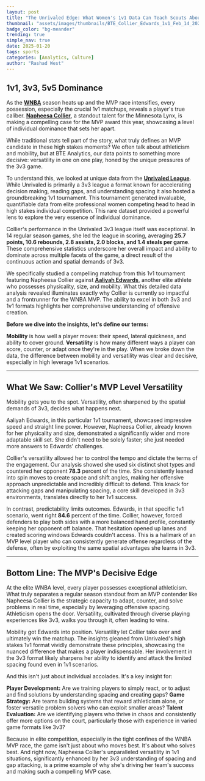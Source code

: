 ```yaml
---
layout: post
title: "The Unrivaled Edge: What Women's 1v1 Data Can Teach Scouts About Elite Prospects"
thumbnail: "assets/images/thumbnails/BTE_Collier_Edwards_1v1_Feb_14_2025.png"
badge_color: "bg-meander"
trending: true
simple_nav: true
date: 2025-01-20
tags: sports
categories: [Analytics, Culture]
author: "Rashad West"
---
```


## **1v1, 3v3, 5v5 Dominance**

As the [**WNBA**](https://wnba.com) season heats up and the MVP race intensifies, every possession, especially the crucial 1v1 matchups, reveals a player's true caliber.  [**Napheesa Collier**](https://www.wnba.com/player/napheesa-collier), a standout talent for the Minnesota Lynx, is making a compelling case for the MVP award this year, showcasing a level of individual dominance that sets her apart.

While traditional stats tell part of the story, what truly defines an MVP candidate in these high stakes moments? We often talk about athleticism and mobility, but at BTE Analytics, our data points to something more decisive: versatility in one on one play, honed by the unique pressures of the 3v3 game.

To understand this, we looked at unique data from the [**Unrivaled League**](https://www.unrivaled.basketball/). While Unrivaled is primarily a 3v3 league a format known for accelerating decision making, reading gaps, and understanding spacing it also hosted a groundbreaking 1v1 tournament. This tournament generated invaluable, quantifiable data from elite professional women competing head to head in high stakes individual competition. This rare dataset provided a powerful lens to explore the very essence of individual dominance.

Collier's performance in the Unrivaled 3v3 league itself was exceptional. In 14 regular season games, she led the league in scoring, averaging **25.7 points, 10.6 rebounds, 2.8 assists, 2.0 blocks, and 1.4 steals per game**. These comprehensive statistics underscore her overall impact and ability to dominate across multiple facets of the game, a direct result of the continuous action and spatial demands of 3v3.

We specifically studied a compelling matchup from this 1v1 tournament featuring Napheesa Collier against [**Aaliyah Edwards**](https://www.wnba.com/player/aaliyah-edwards), another elite athlete who possesses physicality, size, and mobility. What this detailed data analysis revealed illuminates exactly why Collier is currently so impactful and a frontrunner for the WNBA MVP. The ability to excel in both 3v3 and 1v1 formats highlights her comprehensive understanding of offensive creation.

**Before we dive into the insights, let's define our terms:**

**Mobility** is how well a player moves: their speed, lateral quickness, and ability to cover ground.
**Versatility** is how many different ways a player can score, counter, or adapt once they're in the play.
When we broke down the data, the difference between mobility and versatility was clear and decisive, especially in high leverage 1v1 scenarios.

___

## **What We Saw: Collier's MVP Level Versatility**
Mobility gets you to the spot. Versatility, often sharpened by the spatial demands of 3v3, decides what happens next.

Aaliyah Edwards, in this particular 1v1 tournament, showcased impressive speed and straight line power. However, Napheesa Collier, already known for her physicality and size, demonstrated a significantly wider and more adaptable skill set. She didn't need to be solely faster; she just needed more answers to Edwards' challenges.

Collier's versatility allowed her to control the tempo and dictate the terms of the engagement. Our analysis showed she used six distinct shot types and countered her opponent **78.3** percent of the time. She consistently leaned into spin moves to create space and shift angles, making her offensive approach unpredictable and incredibly difficult to defend. This knack for attacking gaps and manipulating spacing, a core skill developed in 3v3 environments, translates directly to her 1v1 success.

In contrast, predictability limits outcomes. Edwards, in that specific 1v1 scenario, went right **84.6** percent of the time. Collier, however, forced defenders to play both sides with a more balanced hand profile, constantly keeping her opponent off balance. That hesitation opened up lanes and created scoring windows Edwards couldn't access. This is a hallmark of an MVP level player who can consistently generate offense regardless of the defense, often by exploiting the same spatial advantages she learns in 3v3.

___

## **Bottom Line: The MVP's Decisive Edge**
At the elite WNBA level, every player possesses exceptional athleticism. What truly separates a regular season standout from an MVP contender like Napheesa Collier is the strategic capacity to adapt, counter, and solve problems in real time, especially by leveraging offensive spacing. Athleticism opens the door. Versatility, cultivated through diverse playing experiences like 3v3, walks you through it, often leading to wins.

Mobility got Edwards into position. Versatility let Collier take over and ultimately win the matchup. The insights gleaned from Unrivaled's high stakes 1v1 format vividly demonstrate these principles, showcasing the nuanced difference that makes a player indispensable. Her involvement in the 3v3 format likely sharpens her ability to identify and attack the limited spacing found even in 1v1 scenarios.

And this isn't just about individual accolades. It's a key insight for:

**Player Development:** Are we training players to simply react, or to adjust and find solutions by understanding spacing and creating gaps?
**Game Strategy:** Are teams building systems that reward athleticism alone, or foster versatile problem solvers who can exploit smaller areas?
**Talent Evaluation:** Are we identifying players who thrive in chaos and consistently offer more options on the court, particularly those with experience in varied game formats like 3v3?

Because in elite competition, especially in the tight confines of the WNBA MVP race, the game isn't just about who moves best. It's about who solves best. And right now, Napheesa Collier's unparalleled versatility in 1v1 situations, significantly enhanced by her 3v3 understanding of spacing and gap attacking, is a prime example of why she's driving her team's success and making such a compelling MVP case.
